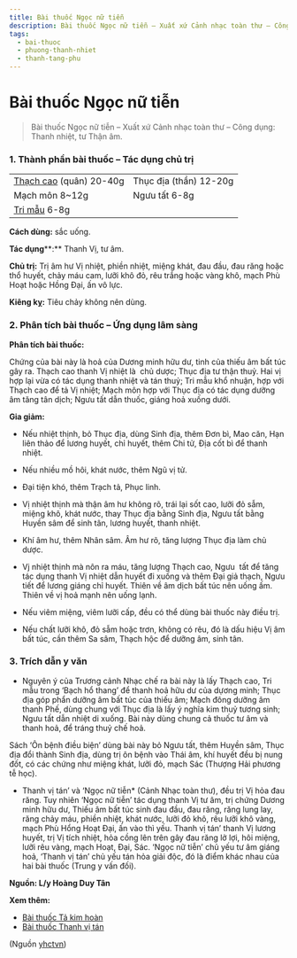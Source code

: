 ```yaml
---
title: Bài thuốc Ngọc nữ tiễn
description: Bài thuốc Ngọc nữ tiễn – Xuất xứ Cảnh nhạc toàn thư – Công dụng- Thanh nhiệt, tư Thận âm.
tags:
  - bai-thuoc
  - phuong-thanh-nhiet
  - thanh-tang-phu
---
```


# Bài thuốc Ngọc nữ tiễn 

> Bài thuốc Ngọc nữ tiễn – Xuất xứ Cảnh nhạc toàn thư – Công dụng: Thanh nhiệt, tư Thận âm.

### 1. Thành phần bài thuốc – Tác dụng chủ trị

|  |  |
| --- | --- |
| [Thạch cao](/yhctvn/vi-thuoc-thach-cao/) (quân) 20-40g | Thục địa (thần) 12-20g |
| Mạch môn 8~12g | Ngưu tất 6-8g |
| [Tri mẫu](/yhctvn/vi-thuoc-tri-mau/) 6-8g |  |

**Cách dùng:** sắc uống.

 **Tác dụng****:** Thanh Vị, tư âm. 

**Chủ trị:** Trị âm hư Vị nhiệt, phiền nhiệt, miệng khát, đau đầu, đau răng hoặc thổ huyết, chảy máu cam, lưỡi khô đỏ, rêu trắng hoặc vàng khô, mạch Phù Hoạt hoặc Hồng Đại, ấn vô lực.

**Kiêng kỵ:** Tiêu chảy không nên dùng.

### 2. Phân tích bài thuốc – Ứng dụng lâm sàng

**Phân tích bài thuốc:**

Chứng của bài này là hoả của Dương minh hữu dư, tinh của thiếu âm bất túc gây ra. Thạch cao thanh Vị nhiệt là  chủ dược; Thục địa tư thận thuỷ. Hai vị hợp lại vừa có tác dụng thanh nhiệt và tán thuỷ; Tri mẫu khổ nhuận, hợp với Thạch cao để tả Vị nhiệt; Mạch môn hợp với Thục địa có tác dụng dưỡng âm tăng tân dịch; Ngưu tất dẫn thuốc, giáng hoả xuống dưới.  

**Gia giảm:**  

+ Nếu nhiệt thịnh, bỏ Thục địa, dùng Sinh địa, thêm Đơn bì, Mao căn, Hạn liên thảo để lương huyết, chỉ huyết, thêm Chi tử, Địa cốt bì để thanh nhiệt.  

+ Nếu nhiều mồ hôi, khát nước, thêm Ngũ vị tử.  

+ Đại tiện khó, thêm Trạch tả, Phục linh.  

+ Vị nhiệt thịnh mà thận âm hư không rõ, trái lại sốt cao, lưỡi đỏ sẫm, miệng khô, khát nước, thay Thục địa bằng Sinh địa, Ngưu tất bằng Huyền sâm để sinh tân, lương huyết, thanh nhiệt.  

+ Khí âm hư, thêm Nhân sâm. Âm hư rõ, tăng lượng Thục địa làm chủ dược.  

+ Vj nhiệt thịnh mà nôn ra máu, tăng lượng Thạch cao, Ngưu  tất để tăng tác dụng thanh Vị nhiệt dẫn huyết đi xuống và thêm Đại giả thạch, Ngưu tiết để lương giáng chỉ huyết. Thiên về âm dịch bất túc nên uống ấm. Thiên về vị hoả mạnh nên uống lạnh.  

+ Nếu viêm miệng, viêm lưỡi cấp, đều có thể dùng bài thuốc này điều trị.  

+ Nếu chất lưỡi khô, đỏ sẫm hoặc trơn, không có rêu, đó là dấu hiệu Vị âm bất túc, cần thêm Sa sâm, Thạch hộc để dưỡng âm, sinh tân.  

### **3. Trích dẫn y văn**

+ Nguyên ý của Trương cảnh Nhạc chế ra bài này là lấy Thạch cao, Tri mẫu trong ‘Bạch hổ thang’ để thanh hoả hữu dư của dựơng minh; Thục địa góp phẩn dưỡng âm bất túc của thiếu âm; Mạch đông dưỡng âm thanh Phế, dùng chung với Thục địa là lấy ý nghĩa kim thuỷ tương sinh; Ngưu tất dẫn nhiệt di xuống. Bài này dùng chung cả thuốc tư âm và thanh hoả, để tráng thuỷ chế hoả.  

Sách ‘Ôn bệnh điều biện’ dùng bài này bỏ Ngưu tất, thêm Huyền sâm, Thục địa đổi thành Sinh địa, dùng trị ôn bệnh vào Thái âm, khí huyết đều bị nung đốt, có các chứng như miệng khát, lưỡi đỏ, mạch Sác (Thượng Hải phương tễ học).  

+ Thanh vị tán’ và ‘Ngọc nữ tiễn\* (Cảnh Nhạc toàn thư), đều trị Vị hỏa đau răng. Tuy nhiên ‘Ngọc nữ tiễn’ tác dụng thanh Vị tư âm, trị chứng Dương minh hữu dư, Thiếu âm bất túc sinh đau đầu, đau răng, răng lung lay, răng chảy máu, phiền nhiệt, khát nước, lưỡi đỏ khô, rêu lưỡi khô vàng, mạch Phù Hổng Hoạt Đại, ấn vào thì yếu. Thanh vị tán’ thanh Vị lương huyết, trị Vị tích nhiệt, hỏa cồng lên trên gây đau răng lở lợi, hôi miệng, lưỡi rêu vàng, mạch Hoạt, Đại, Sác. ‘Ngọc nữ tiễn’ chủ yếu tư âm giáng hoả, ‘Thanh vị tán’ chủ yếu tán hỏa giải độc, đó là điểm khác nhau của hai bài thuốc (Trung y vấn đối).  

**Nguồn: L/y Hoàng Duy Tân**

**Xem thêm:**

* [Bài thuốc Tả kim hoàn](/yhctvn/bai-thuoc-ta-kim-hoan/)
* [Bài thuốc Thanh vị tán](/yhctvn/bai-thuoc-thanh-vi-tan/)

(Nguồn <a href="https://yhctvn.com/bai-thuoc-ngoc-nu-tien/" target="_blank">yhctvn</a>)
